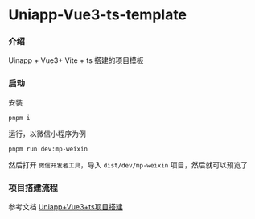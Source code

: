 # Uniapp-Vue3-ts-template

### 介绍

Uinapp + Vue3+ Vite + ts 搭建的项目模板

### 启动

安装

```shell
pnpm i
```

运行，以微信小程序为例

```shell
pnpm run dev:mp-weixin
```

然后打开 `微信开发者工具`，导入 `dist/dev/mp-weixin` 项目，然后就可以预览了

### 项目搭建流程

参考文档 [Uniapp+Vue3+ts项目搭建](https://www.yuque.com/sohucw/hzbvu7/aa5ygk8of21ph9wq?singleDoc#%20%E3%80%8AUniapp+Vue3+ts%E9%A1%B9%E7%9B%AE%E6%90%AD%E5%BB%BA%E5%AE%8C%E6%95%B4%E6%B5%81%E7%A8%8B%E3%80%8B)

